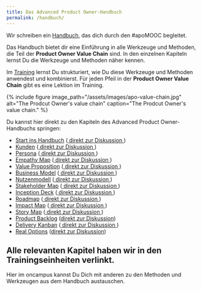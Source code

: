 ```yaml
---
title: Das Advanced Product Owner-Handbuch
permalink: /handbuch/
---
```


Wir schreiben ein [Handbuch][1], das dich durch den #apoMOOC begleitet.

Das Handbuch bietet dir eine Einführung in alle Werkzeuge und Methoden, die Teil der **Product Owner Value Chain** sind.
In den einzelnen Kapiteln lernst Du die Werkzeuge und Methoden näher kennen.

Im [Training][2] lernst Du strukturiert, wie Du diese Werkzeuge und Methoden anwendest und kombinierst.
Für jeden Pfeil in der **Product Owner Value Chain** gibt es eine Lektion im Training.

{% include figure image_path="/assets/images/apo-value-chain.jpg" alt="The Prodcut Owner's value chain" caption="The Prodcut Owner's value chain." %}

Du kannst hier direkt zu den Kapiteln des Advanced Product Owner-Handbuchs springen:

* [Start ins Handbuch][3] ([ direkt zur Diskussion ][4]) 
* [Kunden][5] ([ direkt zur Diskussion ][6])
* [Persona][7] ([ direkt zur Diskussion ][8])
* [Empathy Map][9] ([ direkt zur Diskussion ][10])
* [Value Proposition][11] ([ direkt zur Diskussion ][12])
* [Business Model][13] ([ direkt zur Diskussion ][14])
* [Nutzenmodell][15] ([ direkt zur Diskussion ][16])
* [Stakeholder Map][17] ([ direkt zur Diskussion ][18])
* [Inception Deck][19] ([ direkt zur Diskussion ][20])
* [Roadmap][21] ([ direkt zur Diskussion ][22])
* [Impact Map][23] ([ direkt zur Diskussion ][24])
* [Story Map][25] ([ direkt zur Diskussion ][26])
* [Product Backlog][27] ([direkt zur Diskussion][28])
* [Delivery Kanban][29] ([ direkt zur Diskussion ][30])
* [Real Options][31] ([direkt zur Diskussion][32])

Alle relevanten Kapitel haben wir in den Trainingseinheiten verlinkt.
---- 
Hier im oncampus kannst Du Dich mit anderen zu den Methoden und Werkzeugen aus dem Handbuch austauschen.

[1]:	https://manual.adavancedproductowner.com/ "Advanced Product Owner Manual"
[2]:	https://www.oncampus.de/course/apoMOOC?chapter=2&selected_week=3 "Advanced Product Owner Training"
[3]:	https://manual.advancedproductowner.com/introduction/ "Einführung"
[4]:	https://www.oncampus.de/course/weiterbildung/moocs/apomooc/section-2/47627-handbuch-allgemeine-diskussionen "direkt zur Diskussion: Start ins Handbuch"
[5]:	https://manual.advancedproductowner.com/customers/
[6]:	https://www.oncampus.de/course/weiterbildung/moocs/apomooc/section-2/47702-handbuch-kunden "direkt zur Diskussion: Kunden"
[7]:	https://manual.advancedproductowner.com/persona/
[8]:	https://www.oncampus.de/course/weiterbildung/moocs/apomooc/section-2/47703-handbuch-persona "direkt zur Diskussion: Persona"
[9]:	https://manual.advancedproductowner.com/empathy-map/
[10]:	https://www.oncampus.de/course/weiterbildung/moocs/apomooc/section-2/47434-handbuch-empathy-map "direkt zur Diskussion: Empathy Map"
[11]:	https://manual.advancedproductowner.com/value-proposition/
[12]:	https://www.oncampus.de/course/weiterbildung/moocs/apomooc/section-2/47704-handbuch-value-proposition "direkt zur Diskussion: Value Proposition"
[13]:	https://manual.advancedproductowner.com/business-model/
[14]:	https://www.oncampus.de/course/weiterbildung/moocs/apomooc/section-2/47626-handbuch-business-model "direkt zur Diskussion: Business Model"
[15]:	https://manual.advancedproductowner.com/value-model/
[16]:	https://www.oncampus.de/course/weiterbildung/moocs/apomooc/section-2/47705-handbuch-nutzenmodell "direkt zur Diskussion: Nutzenmodell"
[17]:	https://manual.advancedproductowner.com/stakeholder-map/
[18]:	https://www.oncampus.de/course/weiterbildung/moocs/apomooc/section-2/47706-handbuch-stakeholder-map "direkt zur Diskussion: Stakeholder Map"
[19]:	https://manual.advancedproductowner.com/inception-deck/
[20]:	https://www.oncampus.de/course/weiterbildung/moocs/apomooc/section-2/47707-handbuch-inception-deck "direkt zur Diskussion: Inception Deck"
[21]:	https://manual.advancedproductowner.com/roadmap/
[22]:	https://www.oncampus.de/course/weiterbildung/moocs/apomooc/section-2/47708-handbuch-roadmap "direkt zur Diskussion: Roadmap"
[23]:	https://manual.advancedproductowner.com/impact-map/
[24]:	https://www.oncampus.de/course/weiterbildung/moocs/apomooc/section-2/47709-handbuch-impact-map "direkt zur Diskussion: Impact Map"
[25]:	https://manual.advancedproductowner.com/story-map/
[26]:	https://www.oncampus.de/course/weiterbildung/moocs/apomooc/section-2/47710-handbuch-story-map "direkt zur Diskussion: Story Map"
[27]:	https://manual.advancedproductowner.com/product-backlog/ "Product Backlog"
[28]:	https://www.oncampus.de/course/apoMOOC/section-2/47433-handbuch-product-backlog "direkt zur Diskussion: Product Backlog"
[29]:	https://manual.advancedproductowner.com/delivery-kanban/
[30]:	https://www.oncampus.de/course/weiterbildung/moocs/apomooc/section-2/47711-handbuch-delivery-kanban "direkt zur Diskussion: Delivery Kanban"
[31]:	https://manual.advancedproductowner.com/real-options/ "Real Options"
[32]:	https://www.oncampus.de/course/apoMOOC/section-2/47432-handbuch-real-options "direkt zur Diskussion: Real Options"
